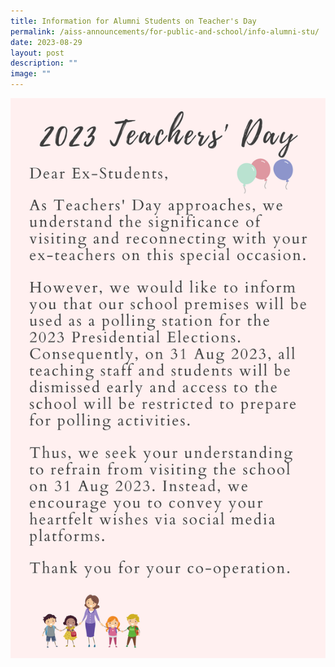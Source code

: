 ```yaml
---
title: Information for Alumni Students on Teacher's Day
permalink: /aiss-announcements/for-public-and-school/info-alumni-stu/
date: 2023-08-29
layout: post
description: ""
image: ""
---
```

![Information for ex-students](/images/2023%20teachers%20day5.png)